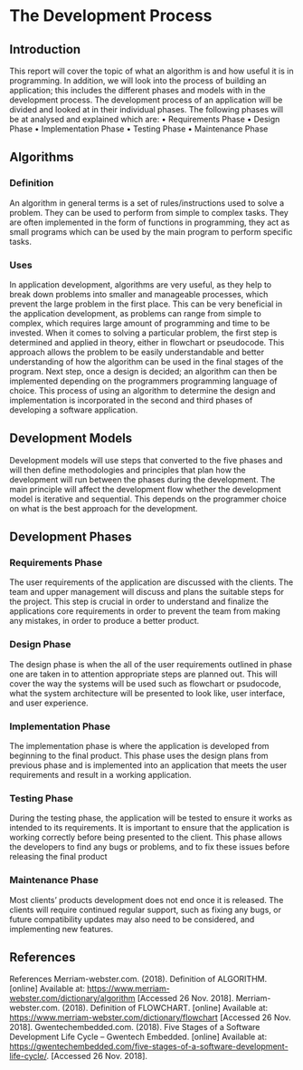 # The Development Process
## Introduction
This report will cover the topic of what an algorithm is and how useful it is in programming. In addition, we will look into the process of building an application; this includes the different phases and models with in the development process. 
The development process of an application will be divided and looked at in their individual phases. The following phases will be at analysed and explained which are:
•	Requirements Phase
•	Design Phase
•	Implementation Phase
•	Testing Phase
•	Maintenance Phase
## Algorithms
### Definition
An algorithm in general terms is a set of rules/instructions used to solve a problem. They can be used to perform from simple to complex tasks. They are often implemented in the form of functions in programming, they act as small programs which can be used by the main program to perform specific tasks.
### Uses
In application development, algorithms are very useful, as they help to break down problems into smaller and manageable processes, which prevent the large problem in the first place. This can be very beneficial in the application development, as problems can range from simple to complex, which requires large amount of programming and time to be invested. 
When it comes to solving a particular problem, the first step is determined and applied in theory, either in flowchart or pseudocode. This approach allows the problem to be easily understandable and better understanding of how the algorithm can be used in the final stages of the program. Next step, once a design is decided; an algorithm can then be implemented depending on the programmers programming language of choice. This process of using an algorithm to determine the design and implementation is incorporated in the second and third phases of developing a software application.
## Development Models
Development models will use steps that converted to the five phases and will then define methodologies and principles that plan how the development will run between the phases during the development. The main principle will affect the development flow whether the development model is iterative and sequential. This depends on the programmer choice on what is the best approach for the development.
## Development Phases
### Requirements Phase
The user requirements of the application are discussed with the clients. The team and upper management will discuss and plans the suitable steps for the project. This step is crucial in order to understand and finalize the applications core requirements in order to prevent the team from making any mistakes, in order to produce a better product.
### Design Phase
The design phase is when the all of the user requirements outlined in phase one are taken in to attention appropriate steps are planned out. This will cover the way the systems will be used such as flowchart or psudocode, what the system architecture will be presented to look like, user interface, and user experience. 
### Implementation Phase
The implementation phase is where the application is developed from beginning to the final product. This phase uses the design plans from previous phase and is implemented into an application that meets the user requirements and result in a working application.
### Testing Phase
During the testing phase, the application will be tested to ensure it works as intended to its requirements. It is important to ensure that the application is working correctly before being presented to the client. This phase allows the developers to find any bugs or problems, and to fix these issues before releasing the final product 
### Maintenance Phase
Most clients’ products development does not end once it is released. The clients will require continued regular support, such as fixing any bugs, or future compatibility updates may also need to be considered, and implementing new features.

## References
References
Merriam-webster.com. (2018). Definition of ALGORITHM. [online] Available at: https://www.merriam-webster.com/dictionary/algorithm [Accessed 26 Nov. 2018].
Merriam-webster.com. (2018). Definition of FLOWCHART. [online] Available at: https://www.merriam-webster.com/dictionary/flowchart [Accessed 26 Nov. 2018].
Gwentechembedded.com. (2018). Five Stages of a Software Development Life Cycle – Gwentech Embedded. [online] Available at: https://gwentechembedded.com/five-stages-of-a-software-development-life-cycle/. [Accessed 26 Nov. 2018].


